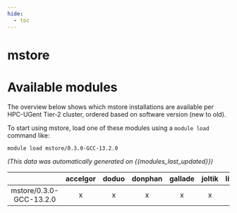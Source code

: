 ```yaml
---
hide:
  - toc
---
```


mstore
======

# Available modules


The overview below shows which mstore installations are available per HPC-UGent Tier-2 cluster, ordered based on software version (new to old).

To start using mstore, load one of these modules using a `module load` command like:

```shell
module load mstore/0.3.0-GCC-13.2.0
```

*(This data was automatically generated on {{modules_last_updated}})*  

| |accelgor|doduo|donphan|gallade|joltik|litleo|shinx|
| :---: | :---: | :---: | :---: | :---: | :---: | :---: | :---: |
|mstore/0.3.0-GCC-13.2.0|x|x|x|x|x|x|x|

